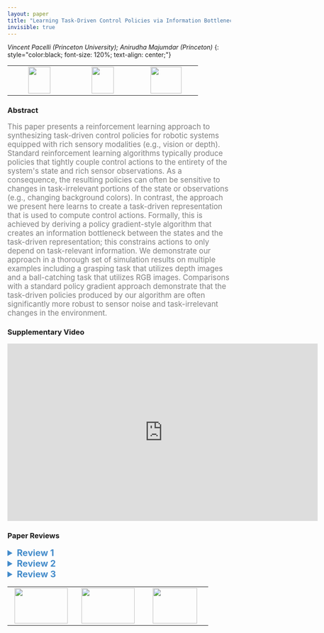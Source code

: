 ```yaml
---
layout: paper
title: "Learning Task-Driven Control Policies via Information Bottlenecks"
invisible: true
---
```

*Vincent Pacelli (Princeton University); Anirudha Majumdar (Princeton)*
{: style="color:black; font-size: 120%; text-align: center;"}

<table width="30%"> <tr>
<td style="width: 20%; text-align: center;"><a href="http://www.roboticsproceedings.org/rss16/p101.pdf"><img src="{{ site.baseurl }}/images/paper_link.png"
width = "50"  height = "60"/> </a> </td>

<td style="width: 20%; text-align: center;"><a href="https://github.com/irom-lab/trc-nn"><img src="{{ site.baseurl }}/images/software_link.png"
width = "50"  height = "60"/> </a> </td>

<td style="width: 20%; text-align: center;"><a href="nan"><img src="{{ site.baseurl }}/images/pheedloop_link.png"
width = "70"  height = "60"/> </a> </td>

</tr></table>

### Abstract
<html><p style="color:gray; font-size: 120%; text-align: justified;">
This paper presents a reinforcement learning approach to synthesizing task-driven control policies for robotic systems equipped with rich sensory modalities (e.g., vision or depth). Standard reinforcement learning algorithms typically produce policies that tightly couple control actions to the entirety of the system's state and rich sensor observations. As a consequence, the resulting policies can often be sensitive to changes in task-irrelevant portions of the state or observations (e.g., changing background colors). In contrast, the approach we present here learns to create a task-driven representation that is used to compute control actions.  Formally, this is achieved by deriving a policy gradient-style algorithm that creates an information bottleneck between the states and the task-driven representation; this constrains actions to only depend on task-relevant information. We demonstrate our approach in a thorough set of simulation results on multiple examples including a grasping task that utilizes depth images and a ball-catching task that utilizes RGB images. Comparisons with a standard policy gradient approach demonstrate that the task-driven policies produced by our algorithm are often significantly more robust to sensor noise and task-irrelevant changes in the environment.
</p></html>

### Supplementary Video
<iframe width="700" height="400" src="https://www.youtube.com/embed/Mwv0kkRveas " frameborder="0" allow="accelerometer; autoplay; encrypted-media; gyroscope; picture-in-picture" allowfullscreen></iframe>

### Paper Reviews
<details><summary style="font-size:20px; color:#438BCA; cursor: pointer;"><b> Review 1</b></summary>
<p style="color:gray; font-size: 120%; text-align: justified; white-space: pre-line">
Originality:
The problem formulation is not novel [A]. The motivation that such methods are robust to changes in the environment has also been studied [B].
The method itself uses [4], but the policy gradient formulation is original, including differentiating through the MINE and stabilizing it with EMA.

Quality:
The paper is quite well written.
Issues:
- Despite the recent trend to call every trade off with information rate "information bottleneck", the latter refers to a specific trade off between two information quantities [44]. Eq. (3) uses instead the much earlier concept of rate–distortion [C], and particularly sequential rate–distortion [D], although the approximation that x_t and y_t are independent of phi loses the sequential nature.
- The equation for pi (Section II) is confusing, because the LHS gives the impression that the policy has no memory. It is also inaccurate, because the RHS omits the dependence between \tilde{x}_{t-1} and y_t.
- It is unclear what is gained by Theorem II.1. Is the paper claiming that the RHS of (6) is a good proxy for its LHS? But the LHS is not our objective, because of the very restrictive (5) (which is made increasingly restrictive by minimizing I[x_t, \tide{x}_t] ).
- In what sense is (3) a "first-order approximation" of (6)? They coincide when the beta of (3) is 1 and that of (6) tends to 0, but can otherwise be very different.
- How much is performance improved by having time-variant theta, phi, and psi?
- Prior work solves the problem optimally in the linear–Gaussian case [E]. Since the domain in example IV.A is linear, the paper should compare the proposed method with the optimal solution.
- In all experiments, instead of fixing beta to an arbitrary value (which one?), it would be useful to show a curve of the value as a function of beta. This will also reveal different phases of qualitatively different control behaviors.
- The reported standard deviation is presumably over the variability of the domain. No error bounds on the mean estimation are given, making it hard to evaluate statistical significance.
- Presumably the method encourages completely ignoring features that are completely task-irrelevant. However, in Table II, it performs extremely poorly on several backgrounds, which suggests that this is not the case. No explanation of this is provided.

Clarity:
The paper is very clear.


[A] Information theory of decisions and actions, Tishby and Polani, Perception–Action Cycle, 2011
[B] Trading value and information in MDPs, Rubin et al., Decision Making with Imperfect Decision Makers, 2012
[C] Elements of information theory, Cover and Thomas, 2006
[D] Control of LQG systems under communication constraints, Tatikonda et al., CDC 1998
[E] Minimum-information LQG control part ii: Retentive controllers, Fox and Tishby, CDC 2016

</p> </details>

<details><summary style="font-size:20px; color:#438BCA; cursor: pointer;"><b> Review 2</b></summary>
<p style="color:gray; font-size: 120%; text-align: justified; white-space: pre-line">
The authors address the important policy of learning policies that generalize to novel environments and conditions. To do so, they propose a reinforcement learning algorithm (TDPG) which learns a policy operating on a state representation that is simultaneously useful for the control task at hand while containing as little information as possible from the sensory input. Specifically, the learned policy consists of two parts: a conditional distribution q(xb_t | xb_{t-1}, y_t) that is used to perform bayesian filtering over the latent state representation xb, as observations y are observed; and the distribution \pi(u_t \mid xb_t) which defines a distribution over actions given a latent state. Reasoning about the latent state explicitly allows directly minimizing the mutual information between the true state x and the task representation xb. In this way, the resulting policy is robust to changes in task-irrelevant aspects of the input, such as the background color or texture. Furthermore, the policies learned try to accomplish the task while minimally relying on the sensory input. The key technical tool used to accomplish this is to create an information bottleneck by explicitly minimizing the mutual information between the learned state representation and the sensory input while optimizing the policy.

The paper is well written and clear. The proposed approach is very well motivated, and the proposed algorithm seems like a good approach to solving the problem statement. I found the related work section to be quite thorough yet concise and to-the-point, providing the right level of background necessary to understand the author's contributions. Below are my main concerns with this work:

Connection to entropic risk:
- I found the presentation of the objective (3) from the perspective of mutual information to be clearer than the viewpoint as a first-order approximation on the bound of the expected cost on a different distribution. The notation is (6) is somewhat unclear, but I assume that the expectation is taken under some distribution pc_t(\tau) = \prod_{t=0}^T pc_t(x_t, xb_t, u_t), where each pc_t satisfies equation (5). My main confusion stems from how I am supposed to interpret (5). The general idea of minimizing the cost under a worst-case choice from a set of possible distributions makes sense for robustness, the set of distributions defined by (5) is not intuitive. The authors should spend more time explaining how optimizing (6) is intuitively the right thing to do. Right now, that motivation is unclear, and since the true objective is only an approximation to (6), Theorem II.1 and the connection to entropic risk adds little to the motivation of the paper.


Scalability:
- The approach requires training a neural network to compute a KL divergence for each time step, all in order to perform a single gradient step on the policy networks parameters \phi and \psi. The algorithm is only tested on problems with limited state space size (max dimension 5), and limited time horizon (max 25, and only 1 on the grasping problem). Furthermore, the training seems to require significant tuning of hyperparameters such as the EMA coefficient \alpha and the number of training epochs of MINE per outer gradient step. These factors lead me to question how easily the suggested algorithm will generalize to more complex control tasks and higher dimensional systems.
- Furthermore this requires training with access to the underlying state, which may be hard to access in certain domains. Can this same approach be extended to operate on image observations directly, by minimizing the mutual information between the image observations and the learned representation? It seems to me that this directly handles the issue of preventing distractors such as background textures being a factor in the learned policy. What is the main bottleneck preventing this? Scalability of MINE? The paper would be strengthened with a discussion of this point.
</p> </details>

<details><summary style="font-size:20px; color:#438BCA; cursor: pointer;"><b> Review 3</b></summary>
<p style="color:gray; font-size: 120%; text-align: justified; white-space: pre-line">
As mentioned above, I believe that the topic of the paper is very important, and I find the proposed method very interesting. The paper is well written and mostly clear.
There are however a few issues and open questions in my opinion: 

a) For the proposed method, access to the underlying state is needed at training time. However, if we have access to the state, why would one use the observation (e.g. image) instead of the state directly? It would be good if the paper could give some realistic examples.
In fact, it is not clear to me why, for the arguments in this paper, there needs to be a separation between state and observations. Couldn't it just consider fully observable settings, where part of the state is irrelevant to the task?

b) Somewhat related, it is not clear to me how having less information about the latent state helps with being robust to changes in the observation (which do not affect the state). E.g. in the ball-catching experiment, the policy is shown to be robust to changing background. However, the background is not part of the state, hence there is no reason the proposed information bottleneck should have encouraged invariance to the background.

c) Related to this, why would one not place the information bottleneck between policy and observation, rather than state. Wouldn't this encourage to get rid of irrelevant information? Wouldn't this have the additional benefit of not requiring access to the hidden state?

d) All the experiments are very small and constructed. It would be very nice to have one more experiment which is a bit more standard or realistic. (and where it is well-justified to have access to the state at training time but not at test time, see a)

e) Finally, there are a few minor issues concerning clarity:

e1) The term task-driven is used throughout the paper to describe the proposed method. In my opinion this term is not clear or even misleading. I think it would be better if the paper used a term which describes more clearly the main idea of using only relevant information. Or otherwise the term should at least be defined at the very beginning of the paper.

e2) Theorem II.1 comes somewhat out of the blue and needs more explanation. How does this theorem exactly relate to this paper? It needs to be clear which term in the theorem corresponds to which term in the paper, and why the statement of the theorem is relevant. From what I understand, \check{p} can be any distribution, so it might correspond to an entirely different policy. How does this theorem hence tell us something about the robustness of the policy? Also, from (5) it seems that with higher mutual information (rhs), we can tolerate a larger shift in the distribution (lhs).
Finally, in the end the paper does not use the objective function suggested by the theorem. Therefore, the theorem seems currently somewhat decorative to me. So the paper should either establish a clear relationship or remove the theorem.

e3) After equation (15), the paper states that some assumptions are made: x_t, y_t are independent of phi and x_t, y_t, \tilde x_t are independent of psi.
It would be good to go into some more detail about this. Why is this necessary, couldn't we do a similar trick as in (12), (13) to get the derivative? What error are we making by these assumptions? Why can we expect the error to be small?

e4) Could the paper make computing the gradients of the mutual information term more explicit? I.e. after (15), the paper should go into more detail.

e5) Experiments: Am I understanding correctly that for the baseline everything is identical, except that the mutual information term in the cost is missing?
</p> </details>

<table width="100%"><tr><td style="width: 30%; text-align: center;"><a href="{{ site.baseurl }}/program/papers/100"> <img src="{{ site.baseurl }}/images/previous_icon.png" width = "120"  height = "80"/> </a> </td>

<td style="width: 30%; text-align: center;"><a href="{{ site.baseurl }}/program/papers"> <img src="{{ site.baseurl }}/images/overview_icon.png" width = "120"  height = "80"/> </a> </td> 

<td style="width: 30%; text-align: center;"><a href="{{ site.baseurl }}/program/papers/102"> <img src="{{ site.baseurl }}/images/next_icon.png" width = "100"  height = "80"/> </a> </td> 

</tr></table>

